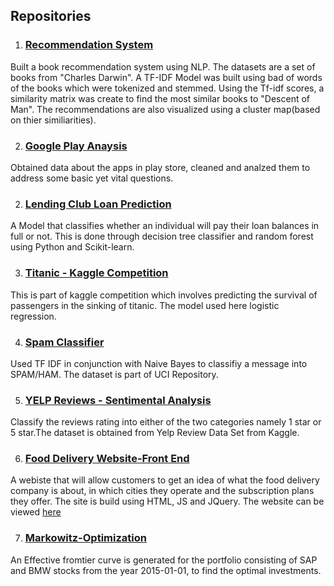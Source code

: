 
## Repositories




1. ### [Recommendation System](https://github.com/roheetnarayanan/book-recommendations)<br />
  Built a book recommendation system using NLP. The datasets are a set of books from "Charles Darwin". A TF-IDF Model was built using bad of words of the books which were tokenized and stemmed. Using the Tf-idf scores, a similarity matrix was create to find the most similar books to "Descent of Man". The recommendations are also visualized using a cluster map(based on thier similiarities).
   

2. ### [Google Play Anaysis](https://github.com/roheetnarayanan/google-play-analysis)<br />
  Obtained data about the apps in play store, cleaned and analzed them to address some basic yet vital questions.
  

2. ### [Lending Club Loan Prediction](https://github.com/roheetnarayanan/LendingClub-Loan-Prediction)<br /> 
 A Model that classifies whether an individual will pay their loan balances in full or not. This is done through decision tree classifier and random forest using Python and Scikit-learn.
 
3. ### [Titanic - Kaggle Competition](https://github.com/roheetnarayanan/Titanic)
 This is part of kaggle competition which involves predicting the survival of passengers in the sinking of titanic. The model used here logistic regression. 
 
4. ### [Spam Classifier](https://github.com/roheetnarayanan/Spam)
 Used TF IDF in conjunction with Naive Bayes to classifiy a message into SPAM/HAM. The dataset is part of UCI Repository.

5. ### [YELP Reviews - Sentimental Analysis](https://github.com/roheetnarayanan/Sentimental-Analysis-for-Yelp-Review)
 Classify the reviews rating into either of the two categories namely 1 star or 5 star.The dataset is obtained from Yelp Review Data Set from Kaggle.
 
6. ### [Food Delivery Website-Front End](https://roheetnarayanan.in/Food-Website/)
 A webiste that will allow customers to get an idea of what the food delivery company is about, in which cities they operate and the subscription plans they offer. The site is build using HTML, JS and JQuery. The website can be viewed [here](https://roheetnarayanan.in/Food-Website/)
 
7. ### [Markowitz-Optimization](https://github.com/roheetnarayanan/Markowitz-Optimization)
 An Effective fromtier curve is generated for the portfolio consisting of SAP and BMW stocks from the year 2015-01-01, to find the optimal investments.  
